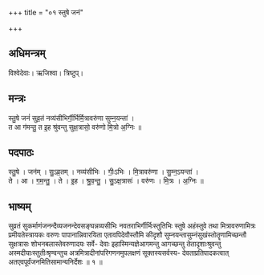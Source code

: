 +++
title = "०१ स्तुषे जनं"

+++
## अधिमन्त्रम्
विश्वेदेवाः। ऋजिश्वा। त्रिष्टुप्।

## मन्त्रः
स्तु॒षे जनं॑ सुव्र॒तं नव्य॑सीभिर्गी॒र्भिर्मि॒त्रावरु॑णा सुम्न॒यन्ता॑ ।  
त आ ग॑मन्तु॒ त इ॒ह श्रु॑वन्तु सुक्ष॒त्रासो॒ वरु॑णो मि॒त्रो अ॒ग्निः ॥

## पदपाठः
स्तु॒षे । जन॑म् । सु॒ऽव्र॒तम् । नव्य॑सीभिः । गीः॒ऽभिः । मि॒त्रावरु॑णा । सु॒म्न॒ऽयन्ता॑ ।  
ते । आ । ग॒म॒न्तु॒ । ते । इ॒ह । श्रु॒व॒न्तु॒ । सु॒ऽक्ष॒त्रासः॑ । वरु॑णः । मि॒त्रः । अ॒ग्निः ॥

## भाष्यम्
सुव्रतं सुकर्माणंजनन्दैव्यजनन्देवसङ्घन्नव्यसीभिः नवतराभिर्गीर्भिःस्तुतिभिः स्तुषे अहंस्तुवे तथा मित्रावरुणामित्रः प्रमीयतेस्त्रायकः वरुणः पापानान्निवारयिता एतावपिदेवौस्तौमि कीदृशौ सुम्नयन्तासुम्नंसुखंस्तोतॄणामिच्छन्तौ सुक्षत्रासः शोभनबलास्तेवरुणादयः सर्वे- देवाः इहास्मिन्यज्ञेआगमन्तु आगच्छन्तु तेतादृशाःश्रुवन्तु अस्मदीयाःस्तुतीःश्रृण्वन्तुच अत्रमित्रादीनांपरिगणनमुपलक्षणं सूक्तस्यसर्वस्य- देवताप्रतिपादकत्वात् अतएवपूर्वंजनमितिसामान्यनिर्देशः ॥ १ ॥